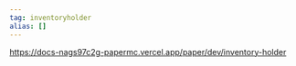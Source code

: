 ```yaml
---
tag: inventoryholder
alias: []
---
```


https://docs-nags97c2g-papermc.vercel.app/paper/dev/inventory-holder

